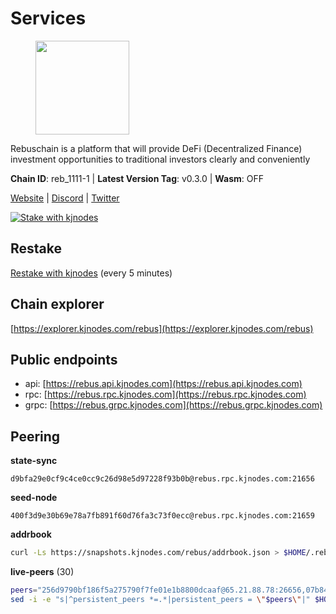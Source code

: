 # Services

<figure><img src="https://raw.githubusercontent.com/kj89/testnet_manuals/main/pingpub/logos/rebus.png" width="150" alt=""><figcaption></figcaption></figure>

Rebuschain is a platform that will provide DeFi (Decentralized Finance)  investment opportunities to traditional investors clearly and conveniently

**Chain ID**: reb_1111-1 | **Latest Version Tag**: v0.3.0 | **Wasm**: OFF

[Website](https://www.rebuschain.com) | [Discord](https://discord.gg/rebuschain) | [Twitter](https://twitter.com/RebusChain)

[![Stake with kjnodes](https://i.ibb.co/cr44Q8j/button-stake-with-kjnodes.png)](https://restake.app/rebus/rebusvaloper1vndzy8y55ylgpmmsc34uy8rm6kqlml6ffs9lrv)

## Restake

[Restake with kjnodes](https://restake.app/rebus/rebusvaloper1vndzy8y55ylgpmmsc34uy8rm6kqlml6ffs9lrv) (every 5 minutes)
## Chain explorer
[https://explorer.kjnodes.com/rebus](https://explorer.kjnodes.com/rebus)

## Public endpoints

* api: [https://rebus.api.kjnodes.com](https://rebus.api.kjnodes.com)
* rpc: [https://rebus.rpc.kjnodes.com](https://rebus.rpc.kjnodes.com)
* grpc: [https://rebus.grpc.kjnodes.com](https://rebus.grpc.kjnodes.com)

## Peering

**state-sync**

```text
d9bfa29e0cf9c4ce0cc9c26d98e5d97228f93b0b@rebus.rpc.kjnodes.com:21656
```

**seed-node**

```text
400f3d9e30b69e78a7fb891f60d76fa3c73f0ecc@rebus.rpc.kjnodes.com:21659
```

**addrbook**
```bash
curl -Ls https://snapshots.kjnodes.com/rebus/addrbook.json > $HOME/.rebusd/config/addrbook.json
```

**live-peers** (30)
```bash
peers="256d9790bf186f5a275790f7fe01e1b8800dcaaf@65.21.88.78:26656,07b84cf4b47a2e5ad251267716fe05bcf30330cd@65.21.170.3:29656,5f29f14fe3dd7e1d86caa4d344e67ee81c32255f@65.109.37.228:26656,b5bf2242c981371224e5e9e89d6c265d554c8989@65.21.202.154:21656,d3a8fdbe6776fc71998fa893abcd634461b52b19@65.109.92.241:40106,92245ff5c7a4b293d2f0c7f9afca0ddad2e0fb52@65.108.244.178:26656,49e084a4c77f168810608e20b530ee9d25ac69b7@209.126.8.176:26656,fa292bfad37826c9da43894b349b1480dff516b5@65.108.99.254:31656,87102b5dd22c1d17f97197c078f23726ae3c6214@91.157.60.253:26656,1fe32d8f09b8715b1e626da17b3ecfe26623b371@176.9.22.117:27656,e6f1684ed8ed5c586b188bf7088026da4ffdaff6@134.65.193.78:26656,17779ded6b3dc2f31d6c6f40cc6f07d802753ba7@78.47.153.128:26656,8f023504e27873141164b6fbf1c4b788ff8d533b@159.69.200.24:26656,ab6a4ae2857ac05fa8f45b03871fa3945193fc61@46.4.81.204:35656,ce38728ac38ebbb4a72d496d42f8e9030af441d7@162.19.137.25:26656,b8137c688096d1abcf56942d335d061f212e6629@62.212.65.138:34656,cd71aa366822800a2aa7051fae69127f78b3f203@188.165.225.226:26656,bb2a7dc81b9bd0e017409a2bbb71b12bb899e743@178.63.22.117:26656,69e27ab9b46350654805df3ea8d9ac2f00af4e4c@38.242.244.85:26656,f4ad005ee8ec25508c498294e9e83d81b188ea49@185.248.24.16:21656,b1b08fe470551dca6d6631fb1bfabb814f6c1aec@54.37.129.164:54556,ebc4d27be0c87f537b44250c2e22ad349dc59fb6@158.69.116.134:26656,241c83e7a6ff769d66be0c4848db44cdcac8b4b0@192.99.62.83:26656,12e6bea6650a53150c01ca3897e4a0b94d6e9d4e@135.181.141.47:26656,b212d5740b2e11e54f56b072dc13b6134650cfb5@169.155.168.16:26656,346bf012c17fa30ef70ae72f082374838626532a@65.108.106.131:26696,b1dcbb37514fbe215be54079e71aa39dac7fd0ae@64.5.123.203:26656,a3d975c913570ad217d9a3de01a8616ad5ce20f8@142.132.128.137:26656,d12f9b52ca0e11cdeca5c46e802249ade4c39c45@185.248.24.40:26656,d9bfa29e0cf9c4ce0cc9c26d98e5d97228f93b0b@65.109.88.38:21656"
sed -i -e "s|^persistent_peers *=.*|persistent_peers = \"$peers\"|" $HOME/.rebusd/config/config.toml
```

